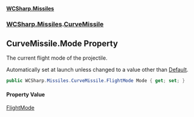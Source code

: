 #### [WCSharp\.Missiles](README.md 'README')
### [WCSharp\.Missiles](WCSharp.Missiles.md 'WCSharp\.Missiles').[CurveMissile](WCSharp.Missiles.CurveMissile.md 'WCSharp\.Missiles\.CurveMissile')

## CurveMissile\.Mode Property

The current flight mode of the projectile\.

Automatically set at launch unless changed to a value other than [Default](WCSharp.Missiles.CurveMissile.FlightMode.md#WCSharp.Missiles.CurveMissile.FlightMode.Default 'WCSharp\.Missiles\.CurveMissile\.FlightMode\.Default').

```csharp
public WCSharp.Missiles.CurveMissile.FlightMode Mode { get; set; }
```

#### Property Value
[FlightMode](WCSharp.Missiles.CurveMissile.FlightMode.md 'WCSharp\.Missiles\.CurveMissile\.FlightMode')
